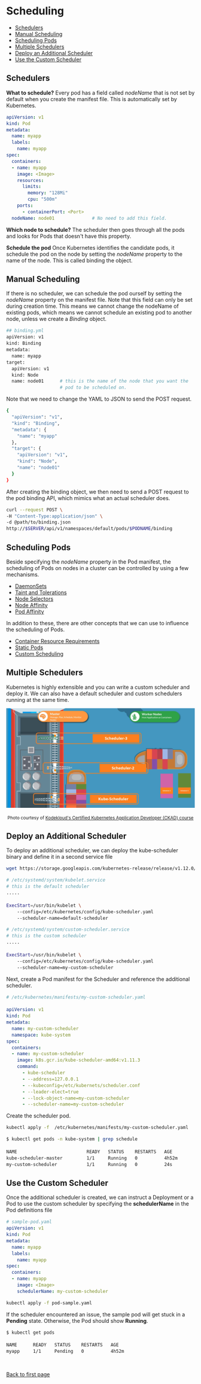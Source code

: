 
# Scheduling 


- [Schedulers](#schedulers)
- [Manual Scheduling](#manual-scheduling)
- [Scheduling Pods](#scheduling-pods)
- [Multiple Schedulers](#multiple-schedulers)
- [Deploy an Additional Scheduler](#deploy-an-additional-scheduler)
- [Use the Custom Scheduler](#use-the-custom-scheduler)



## Schedulers 

**What to schedule?**
Every pod has a field called *nodeName* that is not set by default when you create the manifest file. This is automatically set by Kubernetes.

```yaml
apiVersion: v1
kind: Pod
metadata:
  name: myapp
  labels:
    name: myapp
spec:
  containers:
  - name: myapp
    image: <Image>
    resources:
      limits:
        memory: "128Mi"
        cpu: "500m"
    ports:
      - containerPort: <Port>
  nodeName: node01              # No need to add this field.
```

**Which node to schedule?**
The scheduler then goes through all the pods and looks for Pods that doesn't have this property. 

**Schedule the pod**
Once Kubernetes identifies the candidate pods, it schedule the pod on the node by setting the *nodeName* property to the name of the node. This is called binding the object.

## Manual Scheduling 

If there is no scheduler, we can schedule the pod ourself by setting the *nodeName* property on the manifest file. Note that this field can only be set during creation time. This means we cannot change the nodeName of existing pods, which means we cannot schedule an existing pod to another node, unless we create a *Binding* object.

```bash
## binding.yml 
apiVersion: v1
kind: Binding
metadata:
  name: myapp
target:
  apiVersion: v1
  kind: Node
  name: node01      # this is the name of the node that you want the 
                    # pod to be scheduled on.                  
```

Note that we need to change the YAML to JSON to send the POST request.

```bash
{
  "apiVersion": "v1",
  "kind": "Binding",
  "metadata": {
    "name": "myapp"
  },
  "target": {
    "apiVersion": "v1",
    "kind": "Node",
    "name": "node01"
  }
}           
```

After creating the binding object, we then need to send a POST request to the pod binding API, which mimics what an actual scheduler does.

```bash
curl --request POST \
-H "Content-Type:application/json" \
-d @path/to/binding.json
http://$SERVER/api/v1/namespaces/default/pods/$PODNAME/binding 
```



## Scheduling Pods 

Beside specifying the *nodeName* property in the Pod manifest, the scheduling of Pods on nodes in a cluster can be controlled by using a few mechanisms.

- [DaemonSets](./010-DaemonSets.md) 
- [Taint and Tolerations](./022-Taints-and-tolerations.md)
- [Node Selectors](./023-NODESLSECTOR.MD)
- [Node Affinity](./023-NODESLSECTOR.MD)  
- [Pod Affinity](./024-Pod-affinity.md)

In addition to these, there are other concepts that we can use to influence the scheduling of Pods.

- [Container Resource Requirements](./025-Container-resource-requirements.md) 
- [Static Pods](./025-Container-resource-requirements.md) 
- [Custom Scheduling](https://kubernetes.io/docs/tasks/administer-cluster/configure-multiple-schedulers/)


## Multiple Schedulers

Kubernetes is highly extensible and you can write a custom scheduler and deploy it. We can also have a default scheduler and custom schedulers running at the same time. 

![](../../Images/multipleschedulers.png)  

<small><center>Photo courtesy of [Kodekloud's Certified Kubernetes Application Developer (CKAD) course](https://kodekloud.com/courses/certified-kubernetes-application-developer-ckad/)</center></small>


## Deploy an Additional Scheduler 

To deploy an additional scheduler, we can deploy the kube-scheduler binary and define it in a second service file

```bash
wget https://storage.googleapis.com/kubernetes-release/release/v1.12.0/bin/linux/amd64/kube-scheduler 
```

```bash
# /etc/systemd/system/kubelet.service
# this is the default scheduler
.....

ExecStart=/usr/bin/kubelet \
    --config=/etc/kubernetes/config/kube-scheduler.yaml 
    --scheduler-name=default-scheduler
```

```bash
# /etc/systemd/system/custom-scheduler.service
# this is the custom scheduler
.....

ExecStart=/usr/bin/kubelet \
    --config=/etc/kubernetes/config/kube-scheduler.yaml 
    --scheduler-name=my-custom-scheduler
```

Next, create a Pod manifest for the Scheduler and reference the additional scheduler.

```yaml
# /etc/kubernetes/manifests/my-custom-scheduler.yaml 

apiVersion: v1
kind: Pod
metadata:
  name: my-custom-scheduler
  namespace: kube-system 
spec:
  containers:
  - name: my-custom-scheduler
    image: k8s.gcr.io/kube-scheduler-amd64:v1.11.3
    command:
      - kube-scheduler 
      - --address=127.0.0.1
      - --kubeconfig=/etc/kubernets/scheduler.conf
      - --leader-elect=true
      - --lock-object-name=my-custom-scheduler
      - --scheduler-name=my-custom-scheduler
```

Create the scheduler pod.

```bash
kubectl apply -f  /etc/kubernetes/manifests/my-custom-scheduler.yaml 
```

```bash
$ kubectl get pods -n kube-system | grep schedule 

NAME                          READY   STATUS    RESTARTS   AGE
kube-scheduler-master         1/1     Running   0          4h52m
my-custom-scheduler           1/1     Running   0          24s
```

## Use the Custom Scheduler 

Once the additional scheduler is created, we can instruct a Deployment or a Pod to use the custom scheduler by specifying the **schedulerName** in the Pod definitions file 

```yaml 
# sample-pod.yaml 
apiVersion: v1
kind: Pod
metadata:
  name: myapp
  labels:
    name: myapp
spec:
  containers:
  - name: myapp
    image: <Image>
    schedulerName: my-custom-scheduler 
```
```bash
kubectl apply -f pod-sample.yaml  
```

If the scheduler encountered an issue, the sample pod will get stuck in a **Pending** state. Otherwise, the Pod should show **Running**.

```bash
$ kubectl get pods 

NAME      READY   STATUS    RESTARTS   AGE
myapp     1/1     Pending   0          4h52m 
```



<br>

[Back to first page](../../README.md#kubernetes)
